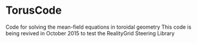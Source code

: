 # TorusCode
Code for solving the mean-field equations in toroidal geometry
This code is being revived in October 2015 to test the RealityGrid Steering Library
